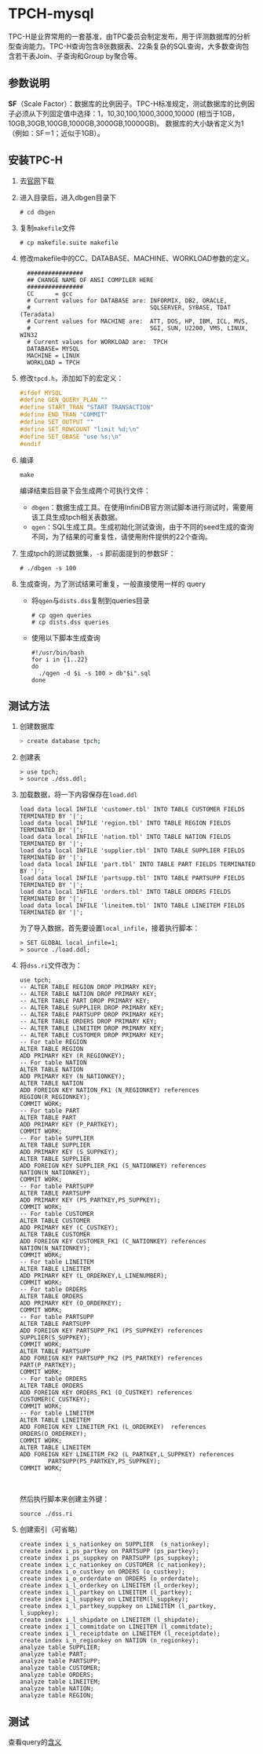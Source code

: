# TPCH-mysql


TPC-H是业界常用的一套基准，由TPC委员会制定发布，用于评测数据库的分析型查询能力。TPC-H查询包含8张数据表、22条复杂的SQL查询，大多数查询包含若干表Join、子查询和Group by聚合等。



## 参数说明

**SF**（Scale Factor）：数据库的比例因子。TPC-H标准规定，测试数据库的比例因子必须从下列固定值中选择：1，10,30,100,1000,3000,10000 (相当于1GB，10GB,30GB,100GB,1000GB,3000GB,10000GB)。
数据库的大小缺省定义为1（例如：SF＝1；近似于1GB）。

#### 

## 安装TPC-H

1. 去[官网](http://tpc.org/tpc_documents_current_versions/download_programs/tools-download-request5.asp?spm=a2c4g.11186623.2.11.79df2d24vfIXkS&bm_type=TPC-H&bm_vers=2.18.0&mode=CURRENT-ONLY)下载

2. 进入目录后，进入dbgen目录下

   ```shell
   # cd dbgen
   ```

3. 复制`makefile`文件

   ```shell
   # cp makefile.suite makefile
   ```

4. 修改makefile中的CC、DATABASE、MACHINE、WORKLOAD参数的定义。

   ```
     ################
     ## CHANGE NAME OF ANSI COMPILER HERE
     ################
     CC      = gcc
     # Current values for DATABASE are: INFORMIX, DB2, ORACLE,
     #                                  SQLSERVER, SYBASE, TDAT (Teradata)
     # Current values for MACHINE are:  ATT, DOS, HP, IBM, ICL, MVS,
     #                                  SGI, SUN, U2200, VMS, LINUX, WIN32
     # Current values for WORKLOAD are:  TPCH
     DATABASE= MYSQL
     MACHINE = LINUX
     WORKLOAD = TPCH
   ```

5. 修改`tpcd.h`，添加如下的宏定义：

   ```c++
   #ifdef MYSQL
   #define GEN_QUERY_PLAN ""
   #define START_TRAN "START TRANSACTION"
   #define END_TRAN "COMMIT"
   #define SET_OUTPUT ""
   #define SET_ROWCOUNT "limit %d;\n"
   #define SET_DBASE "use %s;\n"
   #endif
   ```

6. 编译

   ```shell
   make
   ```

   编译结束后目录下会生成两个可执行文件：

   - `dbgen`：数据生成工具。在使用InfiniDB官方测试脚本进行测试时，需要用该工具生成tpch相关表数据。
   - `qgen`：SQL生成工具。生成初始化测试查询，由于不同的seed生成的查询不同，为了结果的可重复性，请使用附件提供的22个查询。

7. 生成tpch的测试数据集，`-s` 即前面提到的参数SF：

   ```shell
   # ./dbgen -s 100 
   ```

8. 生成查询，为了测试结果可重复，一般直接使用一样的 query

   - 将`qgen`与`dists.dss`复制到queries目录

     ```shell
     # cp qgen queries
     # cp dists.dss queries
     ```

   - 使用以下脚本生成查询

     ```shell
     #!/usr/bin/bash
     for i in {1..22}
     do  
       ./qgen -d $i -s 100 > db"$i".sql
     done
     ```



## 测试方法

1. 创建数据库

   ```sh
   > create database tpch;
   ```

2. 创建表

   ```mysql
   > use tpch;
   > source ./dss.ddl;
   ```

3. 加载数据，将一下内容保存在`load.ddl`

   ```mysql
   load data local INFILE 'customer.tbl' INTO TABLE CUSTOMER FIELDS TERMINATED BY '|';
   load data local INFILE 'region.tbl' INTO TABLE REGION FIELDS TERMINATED BY '|';
   load data local INFILE 'nation.tbl' INTO TABLE NATION FIELDS TERMINATED BY '|';
   load data local INFILE 'supplier.tbl' INTO TABLE SUPPLIER FIELDS TERMINATED BY '|';
   load data local INFILE 'part.tbl' INTO TABLE PART FIELDS TERMINATED BY '|';
   load data local INFILE 'partsupp.tbl' INTO TABLE PARTSUPP FIELDS TERMINATED BY '|';
   load data local INFILE 'orders.tbl' INTO TABLE ORDERS FIELDS TERMINATED BY '|';
   load data local INFILE 'lineitem.tbl' INTO TABLE LINEITEM FIELDS TERMINATED BY '|';
   ```

   为了导入数据，首先要设置`local_infile`，接着执行脚本：

   ```mysql
   > SET GLOBAL local_infile=1;
   > source ./load.ddl;
   ```

4. 将`dss.ri`文件改为：

   ```mysql
   use tpch;
   -- ALTER TABLE REGION DROP PRIMARY KEY;
   -- ALTER TABLE NATION DROP PRIMARY KEY;
   -- ALTER TABLE PART DROP PRIMARY KEY;
   -- ALTER TABLE SUPPLIER DROP PRIMARY KEY;
   -- ALTER TABLE PARTSUPP DROP PRIMARY KEY;
   -- ALTER TABLE ORDERS DROP PRIMARY KEY;
   -- ALTER TABLE LINEITEM DROP PRIMARY KEY;
   -- ALTER TABLE CUSTOMER DROP PRIMARY KEY;
   -- For table REGION
   ALTER TABLE REGION
   ADD PRIMARY KEY (R_REGIONKEY);
   -- For table NATION
   ALTER TABLE NATION
   ADD PRIMARY KEY (N_NATIONKEY);
   ALTER TABLE NATION
   ADD FOREIGN KEY NATION_FK1 (N_REGIONKEY) references REGION(R_REGIONKEY);
   COMMIT WORK;
   -- For table PART
   ALTER TABLE PART
   ADD PRIMARY KEY (P_PARTKEY);
   COMMIT WORK;
   -- For table SUPPLIER
   ALTER TABLE SUPPLIER
   ADD PRIMARY KEY (S_SUPPKEY);
   ALTER TABLE SUPPLIER
   ADD FOREIGN KEY SUPPLIER_FK1 (S_NATIONKEY) references NATION(N_NATIONKEY);
   COMMIT WORK;
   -- For table PARTSUPP
   ALTER TABLE PARTSUPP
   ADD PRIMARY KEY (PS_PARTKEY,PS_SUPPKEY);
   COMMIT WORK;
   -- For table CUSTOMER
   ALTER TABLE CUSTOMER
   ADD PRIMARY KEY (C_CUSTKEY);
   ALTER TABLE CUSTOMER
   ADD FOREIGN KEY CUSTOMER_FK1 (C_NATIONKEY) references NATION(N_NATIONKEY);
   COMMIT WORK;
   -- For table LINEITEM
   ALTER TABLE LINEITEM
   ADD PRIMARY KEY (L_ORDERKEY,L_LINENUMBER);
   COMMIT WORK;
   -- For table ORDERS
   ALTER TABLE ORDERS
   ADD PRIMARY KEY (O_ORDERKEY);
   COMMIT WORK;
   -- For table PARTSUPP
   ALTER TABLE PARTSUPP
   ADD FOREIGN KEY PARTSUPP_FK1 (PS_SUPPKEY) references SUPPLIER(S_SUPPKEY);
   COMMIT WORK;
   ALTER TABLE PARTSUPP
   ADD FOREIGN KEY PARTSUPP_FK2 (PS_PARTKEY) references PART(P_PARTKEY);
   COMMIT WORK;
   -- For table ORDERS
   ALTER TABLE ORDERS
   ADD FOREIGN KEY ORDERS_FK1 (O_CUSTKEY) references CUSTOMER(C_CUSTKEY);
   COMMIT WORK;
   -- For table LINEITEM
   ALTER TABLE LINEITEM
   ADD FOREIGN KEY LINEITEM_FK1 (L_ORDERKEY)  references ORDERS(O_ORDERKEY);
   COMMIT WORK;
   ALTER TABLE LINEITEM
   ADD FOREIGN KEY LINEITEM_FK2 (L_PARTKEY,L_SUPPKEY) references 
           PARTSUPP(PS_PARTKEY,PS_SUPPKEY);
   COMMIT WORK;
   ```

   ​	

   然后执行脚本来创建主外键：

   ```mysql
   source ./dss.ri
   ```



5. 创建索引（可省略）

   ```mysql
   create index i_s_nationkey on SUPPLIER  (s_nationkey);
   create index i_ps_partkey on PARTSUPP (ps_partkey);
   create index i_ps_suppkey on PARTSUPP (ps_suppkey);
   create index i_c_nationkey on CUSTOMER (c_nationkey);
   create index i_o_custkey on ORDERS (o_custkey);
   create index i_o_orderdate on ORDERS (o_orderdate);
   create index i_l_orderkey on LINEITEM (l_orderkey);
   create index i_l_partkey on LINEITEM (l_partkey);
   create index i_l_suppkey on LINEITEM(l_suppkey);
   create index i_l_partkey_suppkey on LINEITEM (l_partkey, l_suppkey);
   create index i_l_shipdate on LINEITEM (l_shipdate);
   create index i_l_commitdate on LINEITEM (l_commitdate);
   create index i_l_receiptdate on LINEITEM (l_receiptdate);
   create index i_n_regionkey on NATION (n_regionkey);
   analyze table SUPPLIER;
   analyze table PART;
   analyze table PARTSUPP;
   analyze table CUSTOMER;
   analyze table ORDERS;
   analyze table LINEITEM;
   analyze table NATION;
   analyze table REGION;
   ```

   
## 测试
查看query的[含义](./query/README)

